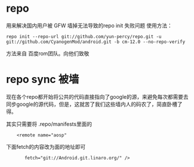 # repo

用来解决国内用户被 GFW 墙掉无法导致的repo init 失败问题
使用方法：

    repo init --repo-url git://github.com/yun-percy/repo.git -u git://github.com/CyanogenMod/android.git -b cm-12.0 --no-repo-verify
    
方法来自 百度rom团队。向他们致敬

# repo sync 被墙

现在各个repo都开始将公共的代码直接指向了google的源，来避免每次都需要去同步google的源代码，但是，这就苦了我们这些墙内人的码农了，简直卧槽了得。

其实只需要将 .repo/manifests里面的

        <remote name="aosp"

下面fetch的内容改为面的地址即可

           fetch="git://Android.git.linaro.org/" />
